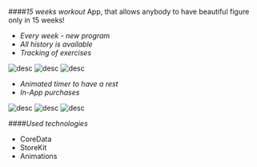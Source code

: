 ####*15 weeks workout*
App, that allows anybody to have beautiful figure only in 15 weeks!

- *Every week - new program*
- *All history is available*
- *Tracking of exercises*

![desc](https://github.com/megawina/15-weeks/blob/master/Screenshots%2015-weeks_1.0/scr1.png) ![desc](https://github.com/megawina/15-weeks/blob/master/Screenshots%2015-weeks_1.0/scr2.png) ![desc](https://github.com/megawina/15-weeks/blob/master/Screenshots%2015-weeks_1.0/scr3.png)

- *Animated timer to have a rest*
- *In-App purchases*

 
![desc](https://github.com/megawina/15-weeks/blob/master/Screenshots%2015-weeks_1.0/scr4.png) ![desc](https://github.com/megawina/15-weeks/blob/master/Screenshots%2015-weeks_1.0/scr5.png) ![desc](https://github.com/megawina/15-weeks/blob/master/Screenshots%2015-weeks_1.0/scr6.png)

####*Used technologies*
- CoreData
- StoreKit
- Animations


 
